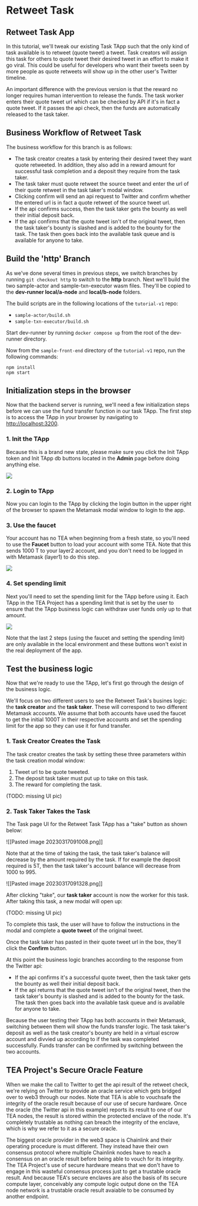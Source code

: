 # Retweet Task

## Retweet Task App
In this tutorial, we'll tweak our existing Task TApp such that the only kind of task available is to retweet (quote tweet) a tweet. Task creators will assign this task for others to quote tweet their desired tweet in an effort to make it go viral. This could be useful for developers who want their tweets seen by more people as quote retweets will show up in the other user's Twitter timeline.

An important difference with the previous version is that the reward no longer requires human intervention to release the funds. The task worker enters their quote tweet url which can be checked by API if it's in fact a quote tweet. If it passes the api check, then the funds are automatically released to the task taker.

## Business Workflow of Retweet Task
The business workflow for this branch is as follows:

- The task creator creates a task by entering their desired tweet they want quote retweeted. In addition, they also add in a reward amount for successful task completion and a deposit they require from the task taker.
- The task taker must quote retweet the source tweet and enter the url of their quote retweet in the task taker's modal window.
- Clicking confirm will send an api request to Twitter and confirm whether the entered url is in fact a quote retweet of the source tweet url.
- If the api confirms success, then the task taker gets the bounty as well their initial deposit back.
- If the api confirms that the quote tweet isn't of the original tweet, then the task taker's bounty is slashed and is added to the bounty for the task. The task then goes back into the available task queue and is available for anyone to take.


## Build the 'http' Branch

As we've done several times in previous steps, we switch branches by running `git checkout http` to switch to the **http** branch. Next we'll build the two sample-actor and sample-txn-executor wasm files. They'll be copied to the **dev-runner local/a-node** and **local/b-node** folders. 

The build scripts are in the following locations of the `tutorial-v1` repo:

- `sample-actor/build.sh`
- `sample-txn-executor/build.sh`

Start dev-runner by running `docker compose up` from the root of the dev-runner directory.

Now from the `sample-front-end` directory of the `tutorial-v1` repo, run the following commands:

```
npm install
npm start
```

## Initialization steps in the browser
Now that the backend server is running, we'll need a few initialization steps before we can use the fund transfer function in our task TApp. The first step is to access the TApp in your browser by navigating to [http://localhost:3200](http://localhost:3200).

### 1. Init the TApp
Because this is a brand new state, please make sure you click the Init TApp token and Init TApp db buttons located in the **Admin** page before doing anything else.

![](https://user-images.githubusercontent.com/86096370/227608431-89da24e9-03d6-4e91-a28e-e14f63d02952.png)


### 2.  Login to TApp
Now you can login to the TApp by clicking the login button in the upper right of the browser to spawn the Metamask modal window to login to the app.

### 3. Use the faucet

Your account has no TEA when beginning from a fresh state, so you'll need to use the **Faucet** button to load your account with some TEA. Note that this sends 1000 T to your layer2 account, and you don't need to be logged in with Metamask (layer1) to do this step.

![](https://user-images.githubusercontent.com/86096370/227608440-e8c2de65-149a-4de1-8051-f19028f7551b.png)


### 4. Set spending limit
Next you'll need to set the spending limit for the TApp before using it. Each TApp in the TEA Project has a spending limit that is set by the user to ensure that the TApp business logic can withdraw user funds only up to that amount.

![](https://user-images.githubusercontent.com/86096370/227608436-80601f38-e2a4-4211-b21c-677d8e782265.png)

Note that the last 2 steps (using the faucet and setting the spending limit) are only available in the local environment and these buttons won't exist in the real deployment of the app.

## Test the business logic

Now that we're ready to use the TApp, let's first go through the design of the business logic.

We'll focus on two different users to see the Retweet Task's busines logic: the **task creator** and the **task taker**. These will correspond to two different Metamask accounts. We assume that both accounts have used the faucet to get the initial 1000T in their respective accounts and set the spending limit for the app so they can use it for fund transfer.

### 1. Task Creator Creates the Task
The task creator creates the task by setting these three parameters within the task creation modal window:

1. Tweet url to be quote tweeted.
2. The deposit task taker must put up to take on this task.
3. The reward for completing the task.

(TODO: missing UI pic)

### 2. Task Taker Takes the Task

The Task page UI for the Retweet Task TApp has a "take" button as shown below:

![[Pasted image 20230317091008.png]]

Note that at the time of taking the task, the task taker's balance will decrease by the amount required by the task. If for example the deposit required is 5T, then the task taker's account balance will decrease from 1000 to 995. 

![[Pasted image 20230317091328.png]]

After clicking "take", our **task taker** account is now the worker for this task. After taking this task, a new modal will open up:

(TODO: missing UI pic)

To complete this task, the user will have to follow the instructions in the modal and complete a **quote tweet** of the original tweet. 

Once the task taker has pasted in their quote tweet url in the box, they'll click the **Confirm** button.

At this point the business logic branches according to the response from the Twitter api:

- If the api confirms it's a successful quote tweet, then the task taker gets the bounty as well their initial deposit back.
- If the api returns that the quote tweet isn't of the original tweet, then the task taker's bounty is slashed and is added to the bounty for the task. The task then goes back into the available task queue and is available for anyone to take.

Because the user testing their TApp has both accounts in their Metamask, switching between them will show the funds transfer logic. The task taker's deposit as well as the task creator's bounty are held in a virtual escrow account and divvied up according to if the task was completed successfully. Funds transfer can be confirmed by switching between the two accounts.

## TEA Project's Secure Oracle Feature
When we make the call to Twitter to get the api result of the retweet check, we're relying on Twitter to provide an oracle service which gets bridged over to web3 through our nodes. Note that TEA is able to vouchsafe the integrity of the oracle result because of our use of secure hardware. Once the oracle (the Twitter api in this example) reports its result to one of our TEA nodes, the result is stored within the protected enclave of the node. It's completely trustable as nothing can breach the integrity of the enclave, which is why we refer to it as a secure oracle.

The biggest oracle provider in the web3 space is Chainlink and their operating procedure is must different. They instead have their own consensus protocol where multiple Chainlink nodes have to reach a consensus on an oracle result before being able to vouch for its integrity. The TEA Project's use of secure hardware means that we don't have to engage in this wasteful consensus process just to get a trustable oracle result. And because TEA's secure enclaves are also the basis of its secure compute layer, conceivably any compute logic output done on the TEA node network is a trustable oracle result avaiable to be consumed by another endpoint.
